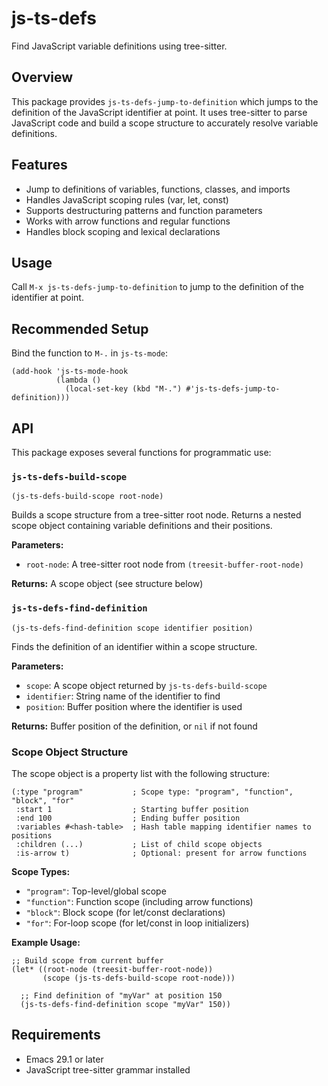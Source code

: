 # js-ts-defs

Find JavaScript variable definitions using tree-sitter.

## Overview

This package provides `js-ts-defs-jump-to-definition` which jumps to the definition of the JavaScript identifier at point. It uses tree-sitter to parse JavaScript code and build a scope structure to accurately resolve variable definitions.

## Features

- Jump to definitions of variables, functions, classes, and imports
- Handles JavaScript scoping rules (var, let, const)
- Supports destructuring patterns and function parameters
- Works with arrow functions and regular functions
- Handles block scoping and lexical declarations

## Usage

Call `M-x js-ts-defs-jump-to-definition` to jump to the definition of the identifier at point.

## Recommended Setup

Bind the function to `M-.` in `js-ts-mode`:

```elisp
(add-hook 'js-ts-mode-hook
          (lambda ()
            (local-set-key (kbd "M-.") #'js-ts-defs-jump-to-definition)))
```

## API

This package exposes several functions for programmatic use:

### `js-ts-defs-build-scope`

```elisp
(js-ts-defs-build-scope root-node)
```

Builds a scope structure from a tree-sitter root node. Returns a nested scope object containing variable definitions and their positions.

**Parameters:**
- `root-node`: A tree-sitter root node from `(treesit-buffer-root-node)`

**Returns:** A scope object (see structure below)

### `js-ts-defs-find-definition`

```elisp
(js-ts-defs-find-definition scope identifier position)
```

Finds the definition of an identifier within a scope structure.

**Parameters:**
- `scope`: A scope object returned by `js-ts-defs-build-scope`
- `identifier`: String name of the identifier to find
- `position`: Buffer position where the identifier is used

**Returns:** Buffer position of the definition, or `nil` if not found

### Scope Object Structure

The scope object is a property list with the following structure:

```elisp
(:type "program"           ; Scope type: "program", "function", "block", "for"
 :start 1                  ; Starting buffer position
 :end 100                  ; Ending buffer position
 :variables #<hash-table>  ; Hash table mapping identifier names to positions
 :children (...)           ; List of child scope objects
 :is-arrow t)              ; Optional: present for arrow functions
```

**Scope Types:**
- `"program"`: Top-level/global scope
- `"function"`: Function scope (including arrow functions)
- `"block"`: Block scope (for let/const declarations)
- `"for"`: For-loop scope (for let/const in loop initializers)

**Example Usage:**

```elisp
;; Build scope from current buffer
(let* ((root-node (treesit-buffer-root-node))
       (scope (js-ts-defs-build-scope root-node)))

  ;; Find definition of "myVar" at position 150
  (js-ts-defs-find-definition scope "myVar" 150))
```

## Requirements

- Emacs 29.1 or later
- JavaScript tree-sitter grammar installed
